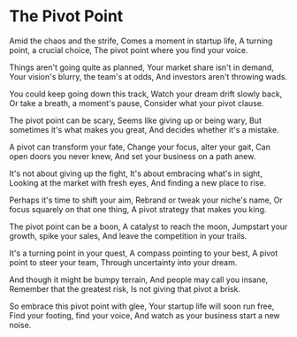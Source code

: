 # The Pivot Point

Amid the chaos and the strife,
Comes a moment in startup life,
A turning point, a crucial choice,
The pivot point where you find your voice.

Things aren't going quite as planned,
Your market share isn't in demand,
Your vision's blurry, the team's at odds,
And investors aren't throwing wads.

You could keep going down this track,
Watch your dream drift slowly back,
Or take a breath, a moment's pause,
Consider what your pivot clause.

The pivot point can be scary,
Seems like giving up or being wary,
But sometimes it's what makes you great,
And decides whether it's a mistake.

A pivot can transform your fate,
Change your focus, alter your gait,
Can open doors you never knew,
And set your business on a path anew.

It's not about giving up the fight,
It's about embracing what's in sight,
Looking at the market with fresh eyes,
And finding a new place to rise.

Perhaps it's time to shift your aim,
Rebrand or tweak your niche's name,
Or focus squarely on that one thing,
A pivot strategy that makes you king.

The pivot point can be a boon,
A catalyst to reach the moon,
Jumpstart your growth, spike your sales,
And leave the competition in your trails.

It's a turning point in your quest,
A compass pointing to your best,
A pivot point to steer your team,
Through uncertainty into your dream.

And though it might be bumpy terrain,
And people may call you insane,
Remember that the greatest risk,
Is not giving that pivot a brisk.

So embrace this pivot point with glee,
Your startup life will soon run free,
Find your footing, find your voice,
And watch as your business start a new noise.